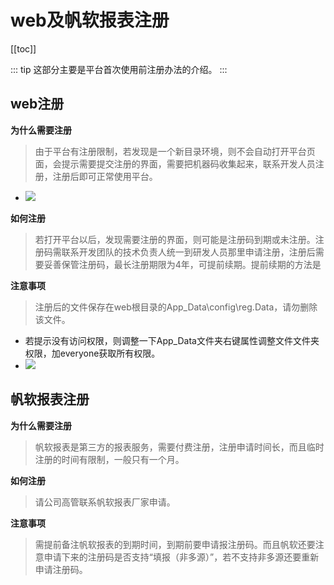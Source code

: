 # web及帆软报表注册

[[toc]]

::: tip
这部分主要是平台首次使用前注册办法的介绍。
:::

## web注册

**为什么需要注册**
> 由于平台有注册限制，若发现是一个新目录环境，则不会自动打开平台页面，会提示需要提交注册的界面，需要把机器码收集起来，联系开发人员注册，注册后即可正常使用平台。
- ![](/b3tVFK59SE6Pfyz.jpg)

**如何注册**
> 若打开平台以后，发现需要注册的界面，则可能是注册码到期或未注册。注册码需联系开发团队的技术负责人统一到研发人员那里申请注册，注册后需要妥善保管注册码，最长注册期限为4年，可提前续期。提前续期的方法是

**注意事项**
> 注册后的文件保存在web根目录的App_Data\config\reg.Data，请勿删除该文件。
- 若提示没有访问权限，则调整一下App_Data文件夹右键属性调整文件文件夹权限，加everyone获取所有权限。
- ![](/SLd3WPfOKHJBN6t.jpg)

## 帆软报表注册

**为什么需要注册**
> 帆软报表是第三方的报表服务，需要付费注册，注册申请时间长，而且临时注册的时间有限制，一般只有一个月。

**如何注册**
> 请公司高管联系帆软报表厂家申请。

**注意事项**
> 需提前备注帆软报表的到期时间，到期前要申请报注册码。而且帆软还要注意申请下来的注册码是否支持“填报（非多源）”，若不支持非多源还要重新申请注册码。



